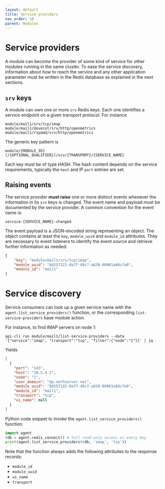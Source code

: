 ```yaml
---
layout: default
title: Service providers
nav_order: 10
parent: Modules
---
```


# Service providers

A module can become the provider of some kind of service for other modules
running in the same cluster. To ease the service discovery, information
about how to reach the service and any other application parameter must be
written in the Redis database as explained in the next sections.

## `srv` keys

A module can own one or more `srv` Redis keys. Each one identifies a
service endpoint on a given transport protocol. For instance

    module/mail1/srv/tcp/imap
    module/mail1/dovecot/srv/http/openmetrics
    module/mail1/rspamd/srv/http/openmetrics

The generic key pattern is

    module/{MODULE_ID}[/{OPTIONAL_QUALIFIER}]/srv/{TRANSPORT}/{SERVICE_NAME}

Each key must be of type HASH. The hash content depends on the service
requirements, typically the `host` and IP `port` entries are set.

## Raising events

The service provider **must raise** one or more distinct events whenever
the information in its `srv` keys is changed. The event name and payload
must be documented by the service provider. A common convention for the
event name is:

    service-{SERVICE_NAME}-changed

The event payload is a JSON-encoded string representing an object. The
object contains at least the `key`, `module_uuid` and `module_id`
attributes. They are necessary to event listeners to identify the event
source and retrieve further information as needed:

```json
{
    "key": "module/mail1/srv/tcp/imap",
    "module_uuid": "8d257122-0a7f-49c7-a620-08961a68cfa0",
    "module_id": "mail1"
}
```

# Service discovery

Service consumers can look up a given service name with the
`agent.list_service_providers()` function, or the corresponding
`list-service-providers` base module action.

For instance, to find IMAP servers on node 1:

    api-cli run module/mail1/list-service-providers --data '{"service":"imap", "transport":"tcp", "filter":{"node":"1"}}' | jq

Yields

```json
[
  {
    "port": "143",
    "host": "10.5.4.1",
    "node": "1",
    "user_domain": "dp.nethserver.net",
    "module_uuid": "8d257122-0a7f-49c7-a620-08961a68cfa0",
    "module_id": "mail1",
    "transport": "tcp",
    "ui_name": null
  }
]
```

Python code snippet to invoke the `agent.list_service_providers()` function:

```python
import agent
rdb = agent.redis_connect() # full read-only access on every key
print(agent.list_service_providers(rdb, 'imap', 'tcp'))
```

Note that the function always adds the following attributes to the response records:

- `module_id`
- `module_uuid`
- `ui_name`
- `transport`
